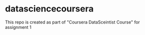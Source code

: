 datasciencecoursera
===================

This repo is created as part of "Coursera DataSceintist Course" for assignment 1
